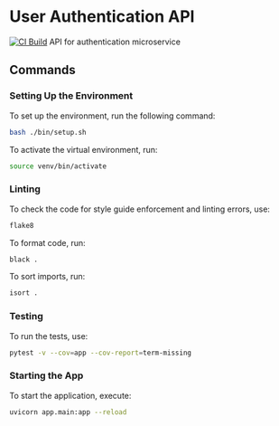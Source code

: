 # User Authentication API
[![CI Build](https://github.com/eyadarouaz/auth-api/actions/workflows/ci-build.yaml/badge.svg)](https://github.com/eyadarouaz/auth-api/actions/workflows/ci-build.yaml)
API for authentication microservice
## Commands

### Setting Up the Environment
To set up the environment, run the following command:
```sh
bash ./bin/setup.sh
```
To activate the virtual environment, run: 
```sh
source venv/bin/activate
```
### Linting
To check the code for style guide enforcement and linting errors, use:
```sh
flake8
```
To format code, run:
```sh
black .
```
To sort imports, run:
```sh
isort .
```

### Testing
To run the tests, use:
```sh
pytest -v --cov=app --cov-report=term-missing
```

### Starting the App
To start the application, execute:
```sh
uvicorn app.main:app --reload
```
